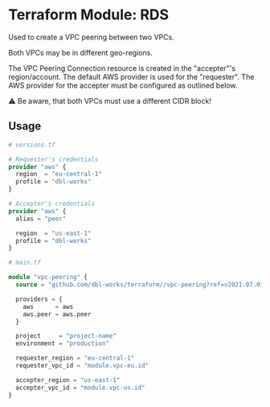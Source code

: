 # Terraform Module: RDS

Used to create a VPC peering between two VPCs.

Both VPCs may be in different geo-regions.

The VPC Peering Connection resource is created in the "accepter"'s region/account.
The default AWS provider is used for the "requester". The AWS provider for the accepter must be configured as outlined below.



:warning: Be aware, that both VPCs must use a different CIDR block!



## Usage

```terraform
# versions.tf

# Requester's credentials
provider "aws" {
  region  = "eu-central-1"
  profile = "dbl-works"
}

# Accepter's credentials
provider "aws" {
  alias = "peer"

  region  = "us-east-1"
  profile = "dbl-works"
}
```


```terraform
# main.tf

module "vpc-peering" {
  source = "github.com/dbl-works/terraform//vpc-peering?ref=v2021.07.01"

  providers = {
    aws      = aws
    aws.peer = aws.peer
  }

  project     = "project-name"
  environment = "production"

  requester_region = "eu-central-1"
  requester_vpc_id = "module.vpc-eu.id"

  accepter_region = "us-east-1"
  accepter_vpc_id = "module.vpc-us.id"
}
```
